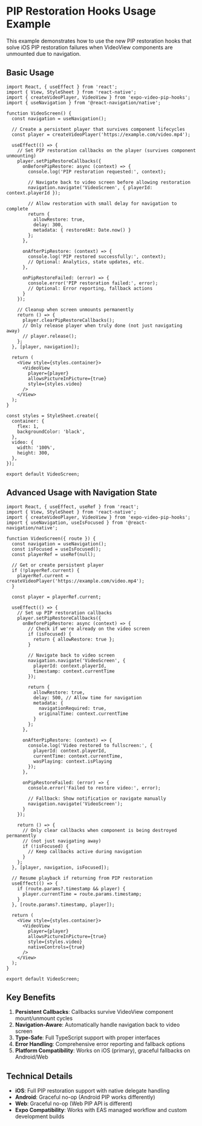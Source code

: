 # PIP Restoration Hooks Usage Example

This example demonstrates how to use the new PIP restoration hooks that solve iOS PIP restoration failures when VideoView components are unmounted due to navigation.

## Basic Usage

```tsx
import React, { useEffect } from 'react';
import { View, StyleSheet } from 'react-native';
import { createVideoPlayer, VideoView } from 'expo-video-pip-hooks';
import { useNavigation } from '@react-navigation/native';

function VideoScreen() {
  const navigation = useNavigation();
  
  // Create a persistent player that survives component lifecycles
  const player = createVideoPlayer('https://example.com/video.mp4');

  useEffect(() => {
    // Set PIP restoration callbacks on the player (survives component unmounting)
    player.setPipRestoreCallbacks({
      onBeforePipRestore: async (context) => {
        console.log('PIP restoration requested:', context);
        
        // Navigate back to video screen before allowing restoration
        navigation.navigate('VideoScreen', { playerId: context.playerId });

        // Allow restoration with small delay for navigation to complete
        return {
          allowRestore: true,
          delay: 300,
          metadata: { restoredAt: Date.now() }
        };
      },

      onAfterPipRestore: (context) => {
        console.log('PIP restored successfully:', context);
        // Optional: Analytics, state updates, etc.
      },

      onPipRestoreFailed: (error) => {
        console.error('PIP restoration failed:', error);
        // Optional: Error reporting, fallback actions
      }
    });

    // Cleanup when screen unmounts permanently
    return () => {
      player.clearPipRestoreCallbacks();
      // Only release player when truly done (not just navigating away)
      // player.release();
    };
  }, [player, navigation]);

  return (
    <View style={styles.container}>
      <VideoView
        player={player}
        allowsPictureInPicture={true}
        style={styles.video}
      />
    </View>
  );
}

const styles = StyleSheet.create({
  container: {
    flex: 1,
    backgroundColor: 'black',
  },
  video: {
    width: '100%',
    height: 300,
  },
});

export default VideoScreen;
```

## Advanced Usage with Navigation State

```tsx
import React, { useEffect, useRef } from 'react';
import { View, StyleSheet } from 'react-native';
import { createVideoPlayer, VideoView } from 'expo-video-pip-hooks';
import { useNavigation, useIsFocused } from '@react-navigation/native';

function VideoScreen({ route }) {
  const navigation = useNavigation();
  const isFocused = useIsFocused();
  const playerRef = useRef(null);

  // Get or create persistent player
  if (!playerRef.current) {
    playerRef.current = createVideoPlayer('https://example.com/video.mp4');
  }

  const player = playerRef.current;

  useEffect(() => {
    // Set up PIP restoration callbacks
    player.setPipRestoreCallbacks({
      onBeforePipRestore: async (context) => {
        // Check if we're already on the video screen
        if (isFocused) {
          return { allowRestore: true };
        }

        // Navigate back to video screen
        navigation.navigate('VideoScreen', { 
          playerId: context.playerId,
          timestamp: context.currentTime 
        });

        return {
          allowRestore: true,
          delay: 500, // Allow time for navigation
          metadata: { 
            navigationRequired: true,
            originalTime: context.currentTime 
          }
        };
      },

      onAfterPipRestore: (context) => {
        console.log('Video restored to fullscreen:', {
          playerId: context.playerId,
          currentTime: context.currentTime,
          wasPlaying: context.isPlaying
        });
      },

      onPipRestoreFailed: (error) => {
        console.error('Failed to restore video:', error);
        
        // Fallback: Show notification or navigate manually
        navigation.navigate('VideoScreen');
      }
    });

    return () => {
      // Only clear callbacks when component is being destroyed permanently
      // (not just navigating away)
      if (!isFocused) {
        // Keep callbacks active during navigation
      }
    };
  }, [player, navigation, isFocused]);

  // Resume playback if returning from PIP restoration
  useEffect(() => {
    if (route.params?.timestamp && player) {
      player.currentTime = route.params.timestamp;
    }
  }, [route.params?.timestamp, player]);

  return (
    <View style={styles.container}>
      <VideoView
        player={player}
        allowsPictureInPicture={true}
        style={styles.video}
        nativeControls={true}
      />
    </View>
  );
}

export default VideoScreen;
```

## Key Benefits

1. **Persistent Callbacks**: Callbacks survive VideoView component mount/unmount cycles
2. **Navigation-Aware**: Automatically handle navigation back to video screen
3. **Type-Safe**: Full TypeScript support with proper interfaces
4. **Error Handling**: Comprehensive error reporting and fallback options
5. **Platform Compatibility**: Works on iOS (primary), graceful fallbacks on Android/Web

## Technical Details

- **iOS**: Full PIP restoration support with native delegate handling
- **Android**: Graceful no-op (Android PIP works differently)
- **Web**: Graceful no-op (Web PIP API is different)
- **Expo Compatibility**: Works with EAS managed workflow and custom development builds
